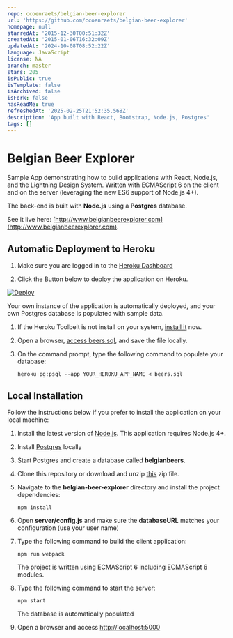 ```yaml
---
repo: ccoenraets/belgian-beer-explorer
url: 'https://github.com/ccoenraets/belgian-beer-explorer'
homepage: null
starredAt: '2015-12-30T00:51:32Z'
createdAt: '2015-01-06T16:32:09Z'
updatedAt: '2024-10-08T08:52:22Z'
language: JavaScript
license: NA
branch: master
stars: 205
isPublic: true
isTemplate: false
isArchived: false
isFork: false
hasReadMe: true
refreshedAt: '2025-02-25T21:52:35.568Z'
description: 'App built with React, Bootstrap, Node.js, Postgres'
tags: []
---
```


# Belgian Beer Explorer

Sample App demonstrating how to build applications with React, Node.js, and the Lightning Design System. Written with ECMAScript 6 on the client and on the server (leveraging the new ES6 support of Node.js 4+).

The back-end is built with **Node.js** using a **Postgres** database.

See it live here: [http://www.belgianbeerexplorer.com](http://www.belgianbeerexplorer.com).


## Automatic Deployment to Heroku

1. Make sure you are logged in to the [Heroku Dashboard](https://dashboard.heroku.com)

1. Click the Button below to deploy the application on Heroku.

[![Deploy](https://www.herokucdn.com/deploy/button.png)](https://heroku.com/deploy)

Your own instance of the application is automatically deployed, and your own Postgres database is populated with sample data.

1. If the Heroku Toolbelt is not install on your system, [install it](https://toolbelt.heroku.com/) now.

1. Open a browser, [access beers.sql](https://raw.githubusercontent.com/ccoenraets/belgian-beer-explorer/master/beers.sql), and save the file locally. 

1. On the command prompt, type the following command to populate your database: 
 
    ```
    heroku pg:psql --app YOUR_HEROKU_APP_NAME < beers.sql
    ```

## Local Installation

Follow the instructions below if you prefer to install the application on your local machine:

1. Install the latest version of [Node.js](https://nodejs.org). This application requires Node.js 4+.

1. Install [Postgres](http://www.postgresql.org/) locally 

1. Start Postgres and create a database called **belgianbeers**.

1. Clone this repository or download and unzip [this](https://github.com/ccoenraets/belgian-beer-explorer/archive/master.zip) zip file.

1. Navigate to the **belgian-beer-explorer** directory and install the project dependencies:

    ```
    npm install
    ```

1. Open **server/config.js** and make sure the **databaseURL** matches your configuration (use your user name)

1. Type the following command to build the client application:

    ```
    npm run webpack
    ```
    
    The project is written using ECMAScript 6 including ECMAScript 6 modules.

1. Type the following command to start the server:
    
    ```
    npm start
    ```
    
    The database is automatically populated
    
1. Open a browser and access [http://localhost:5000](http://localhost:5000)
